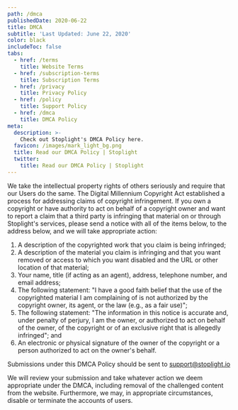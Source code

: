 ```yaml
---
path: /dmca
publishedDate: 2020-06-22
title: DMCA
subtitle: 'Last Updated: June 22, 2020'
color: black
includeToc: false
tabs:
  - href: /terms
    title: Website Terms
  - href: /subscription-terms
    title: Subscription Terms
  - href: /privacy
    title: Privacy Policy
  - href: /policy
    title: Support Policy
  - href: /dmca
    title: DMCA Policy
meta:
  description: >-
    Check out Stoplight's DMCA Policy here.
  favicon: /images/mark_light_bg.png
  title: Read our DMCA Policy | Stoplight
  twitter:
    title: Read our DMCA Policy | Stoplight
---
```


We take the intellectual property rights of others seriously and require that our Users do the same. The Digital Millennium Copyright Act established a process for addressing claims of copyright infringement. If you own a copyright or have authority to act on behalf of a copyright owner and want to report a claim that a third party is infringing that material on or through Stoplight's services, please send a notice with all of the items below, to the address below, and we will take appropriate action:

1. A description of the copyrighted work that you claim is being infringed;
2. A description of the material you claim is infringing and that you want removed or access to which you want disabled and the URL or other location of that material;
3. Your name, title (if acting as an agent), address, telephone number, and email address;
4. The following statement: "I have a good faith belief that the use of the copyrighted material I am complaining of is not authorized by the copyright owner, its agent, or the law (e.g., as a fair use)";
5. The following statement: "The information in this notice is accurate and, under penalty of perjury, I am the owner, or authorized to act on behalf of the owner, of the copyright or of an exclusive right that is allegedly infringed"; and
6. An electronic or physical signature of the owner of the copyright or a person authorized to act on the owner's behalf.

Submissions under this DMCA Policy should be sent to [support@stoplight.io](support@stoplight.io)

We will review your submission and take whatever action we deem appropriate under the DMCA, including removal of the challenged content from the website. Furthermore, we may, in appropriate circumstances, disable or terminate the accounts of users.
